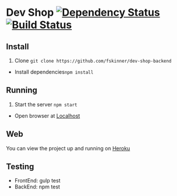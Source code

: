 # Dev Shop [![Dependency Status](https://gemnasium.com/fskinner/dev-shop-backend.svg)](https://gemnasium.com/fskinner/dev-shop-backend) [![Build Status](https://travis-ci.org/fskinner/dev-shop-backend.svg?branch=master)](https://travis-ci.org/fskinner/dev-shop-backend)

## Install

1. Clone `git clone https://github.com/fskinner/dev-shop-backend`
- Install dependencies`npm install`

## Running

1. Start the server `npm start`
- Open browser at [Localhost](http://localhost:3000)

## Web

You can view the project up and running on [Heroku](https://fskinner-dev-shop.herokuapp.com)

## Testing

- FrontEnd: gulp test
- BackEnd: npm test
